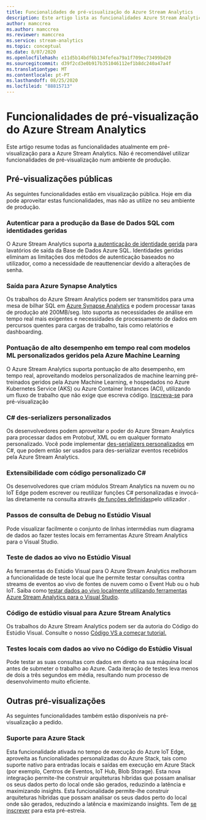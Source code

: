 ```yaml
---
title: Funcionalidades de pré-visualização do Azure Stream Analytics
description: Este artigo lista as funcionalidades Azure Stream Analytics que estão atualmente em pré-visualização.
author: mamccrea
ms.author: mamccrea
ms.reviewer: mamccrea
ms.service: stream-analytics
ms.topic: conceptual
ms.date: 8/07/2020
ms.openlocfilehash: e11d5b14bdf6b134fefea79a1f709ec73499bd20
ms.sourcegitcommit: d39f2cd3e0b917b351046112ef1b8dc240a47a4f
ms.translationtype: MT
ms.contentlocale: pt-PT
ms.lasthandoff: 08/25/2020
ms.locfileid: "88815713"
---
```

# <a name="azure-stream-analytics-preview-features"></a>Funcionalidades de pré-visualização do Azure Stream Analytics

Este artigo resume todas as funcionalidades atualmente em pré-visualização para a Azure Stream Analytics. Não é recomendável utilizar funcionalidades de pré-visualização num ambiente de produção.

## <a name="public-previews"></a>Pré-visualizações públicas

As seguintes funcionalidades estão em visualização pública. Hoje em dia pode aproveitar estas funcionalidades, mas não as utilize no seu ambiente de produção.

### <a name="authenticate-to-sql-database-output-with-managed-identities"></a>Autenticar para a produção da Base de Dados SQL com identidades geridas

O Azure Stream Analytics suporta [a autenticação de identidade gerida](../active-directory/managed-identities-azure-resources/overview.md) para lavatórios de saída da Base de Dados Azure SQL. Identidades geridas eliminam as limitações dos métodos de autenticação baseados no utilizador, como a necessidade de reauttenenciar devido a alterações de senha. 

### <a name="output-to-azure-synapse-analytics"></a>Saída para Azure Synapse Analytics

Os trabalhos do Azure Stream Analytics podem ser transmitidos para uma mesa de bilhar SQL em [Azure Synapse Analytics](https://azure.microsoft.com/services/synapse-analytics) e podem processar taxas de produção até 200MB/seg. Isto suporta as necessidades de análise em tempo real mais exigentes e necessidades de processamento de dados em percursos quentes para cargas de trabalho, tais como relatórios e dashboarding.  

### <a name="real-time-high-performance-scoring-with-custom-ml-models-managed-by-azure-machine-learning"></a>Pontuação de alto desempenho em tempo real com modelos ML personalizados geridos pela Azure Machine Learning

O Azure Stream Analytics suporta pontuação de alto desempenho, em tempo real, aproveitando modelos personalizados de machine learning pré-treinados geridos pela Azure Machine Learning, e hospedados no Azure Kubernetes Service (AKS) ou Azure Container Instances (ACI), utilizando um fluxo de trabalho que não exige que escreva código. [Inscreva-se](https://aka.ms/asapreview1) para pré-visualização

### <a name="c-custom-de-serializers"></a>C# des-serializers personalizados
Os desenvolvedores podem aproveitar o poder do Azure Stream Analytics para processar dados em Protobuf, XML ou em qualquer formato personalizado. Você pode implementar [des-serializers personalizados](custom-deserializer-examples.md) em C#, que podem então ser usados para des-serializar eventos recebidos pela Azure Stream Analytics.

### <a name="extensibility-with-c-custom-code"></a>Extensibilidade com código personalizado C#

Os desenvolvedores que criam módulos Stream Analytics na nuvem ou no IoT Edge podem escrever ou reutilizar funções C# personalizadas e invocá-las diretamente na consulta através [de funções definidas](stream-analytics-edge-csharp-udf-methods.md)pelo utilizador .

### <a name="debug-query-steps-in-visual-studio"></a>Passos de consulta de Debug no Estúdio Visual

Pode visualizar facilmente o conjunto de linhas intermédias num diagrama de dados ao fazer testes locais em ferramentas Azure Stream Analytics para o Visual Studio. 


### <a name="live-data-testing-in-visual-studio"></a>Teste de dados ao vivo no Estúdio Visual

As ferramentas do Estúdio Visual para O Azure Stream Analytics melhoram a funcionalidade de teste local que lhe permite testar consultas contra streams de eventos ao vivo de fontes de nuvem como o Event Hub ou o hub IoT. Saiba como [testar dados ao vivo localmente utilizando ferramentas Azure Stream Analytics para o Visual Studio](stream-analytics-live-data-local-testing.md).

### <a name="visual-studio-code-for-azure-stream-analytics"></a>Código de estúdio visual para Azure Stream Analytics

Os trabalhos do Azure Stream Analytics podem ser da autoria do Código do Estúdio Visual. Consulte o nosso [Código VS a começar tutorial.](https://docs.microsoft.com/azure/stream-analytics/quick-create-vs-code)

### <a name="local-testing-with-live-data-in-visual-studio-code"></a>Testes locais com dados ao vivo no Código do Estúdio Visual

Pode testar as suas consultas com dados em direto na sua máquina local antes de submeter o trabalho ao Azure. Cada iteração de testes leva menos de dois a três segundos em média, resultando num processo de desenvolvimento muito eficiente.

## <a name="other-previews"></a>Outras pré-visualizações

As seguintes funcionalidades também estão disponíveis na pré-visualização a pedido.

### <a name="support-for-azure-stack"></a>Suporte para Azure Stack
Esta funcionalidade ativada no tempo de execução do Azure IoT Edge, aproveita as funcionalidades personalizadas do Azure Stack, tais como suporte nativo para entradas locais e saídas em execução em Azure Stack (por exemplo, Centros de Eventos, IoT Hub, Blob Storage). Esta nova integração permite-lhe construir arquiteturas híbridas que possam analisar os seus dados perto do local onde são gerados, reduzindo a latência e maximizando insights.
Esta funcionalidade permite-lhe construir arquiteturas híbridas que possam analisar os seus dados perto do local onde são gerados, reduzindo a latência e maximizando insights. Tem de [se inscrever](https://aka.ms/asapreview1) para esta pré-estreia.
